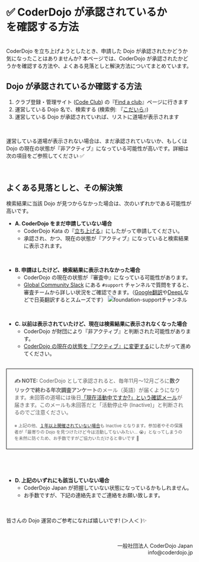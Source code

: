 # ✅ CoderDojo が承認されているか<br>を確認する方法
<br>
CoderDojo を立ち上げようとしたとき、申請した Dojo が承認されたかどうか気になったことはありませんか? 本ページでは、CoderDojo が承認されたかどうかを確認する方法や、よくある見落としと解決方法についてまとめています。

## Dojo が承認されているか確認する方法

1. クラブ登録・管理サイト (<a href='https://codeclub.org/en/coderdojo-community'>Code Club</a>) の『[Find a club](https://codeclub.org/find)』ページに行きます
2. 運営している Dojo 名で、検索する (検索例: 『[こだいら](https://codeclub.org/find?search=こだいら)』)
3. 運営している Dojo が承認されていれば、リストに道場が表示されます

<br>

運営している道場が表示されない場合は、まだ承認されていないか、もしくは Dojo の現在の状態が『非アクティブ』になっている可能性が高いです。詳細は次の項目をご参照してください ✅

<br>


## よくある見落としと、その解決策

検索結果に当該 Dojo が見つからなかった場合は、次のいずれかである可能性が高いです。

- **A. CoderDojo をまだ申請していない場合**
  - CoderDojo Kata の『[立ち上げる](/kata#startup)』にしたがって申請してください。
  - 承認され、かつ、現在の状態が『アクティブ』になっていると検索結果に表示されます。

<br>

- **B. 申請はしたけど、検索結果に表示されなかった場合**
  - CoderDojo の現在の状態が『審査中』になっている可能性があります。
  - [Global Community Slack](https://coderdojo.jp/kata#global-community-slack) にある `#support` チャンネルで質問をすると、審査チームから詳しい状況をご確認できます。（[Google翻訳](https://translate.google.co.jp/?hl=ja&sl=ja&tl=en&op=translate)や[DeepL](https://www.deepl.com/ja/translator)などで日英翻訳するとスムーズです）
    ![foundation-supportチャンネル](https://i.gyazo.com/0931ccad2aacd0ad72e20d42913ad648.png)

<br>

- **C. 以前は表示されていたけど、現在は検索結果に表示されなくなった場合**
  - CoderDojo が財団により『非アクティブ』と判断された可能性があります。
  - [CoderDojo の現在の状態を『アクティブ』に変更する](/docs/how-to-change-dojo-status)にしたがって進めてください。

<br>

<blockquote style='border: 1px solid black; padding: .5em 1.5em; margin: 0em 0em 3em'>
  <p><strong>✍️ NOTE:</strong> CoderDojo として承認されると、毎年11月〜12月ごろに<b>数クリックで終わる年次調査アンケート</b>のメール（英語）が届くようになります。未回答の道場には後日<a href="https://www.facebook.com/groups/coderdojo.jp/permalink/2018794594900596/" target='_blank'>「現在活動中ですか?」という確認メール</a>が届きます。このメールも未回答だと「活動停止中 (Inactive)」と判断されるのでご注意ください。<br>
    <br>
    <small>※
      上記の他、<a href='/signup#terms-of-use:~:text=%EF%BC%91%E5%B9%B4%E4%BB%A5%E4%B8%8A%E9%96%8B%E5%82%AC%E3%81%95%E3%82%8C%E3%81%A6%E3%81%84%E3%81%AA%E3%81%84'>１年以上開催されていない場合</a>も Inactive となります。参加者やその保護者が「最寄りの Dojo を見つけたけど今は活動してないみたい... 😭」となってしまうのを未然に防ぐため、お手数ですがご協力いただけると幸いです 🙇
    </small>
  </p>
</blockquote>

<br>

- **D. 上記のいずれにも該当していない場合**
  - CoderDojo Japan が把握していない状態になっているかもしれません。
  - お手数ですが、下記の連絡先までご連絡をお願い致します。

　

皆さんの Dojo 運営のご参考になれば嬉しいです! (＞人＜ )✨

　

<div align="right">
一般社団法人 CoderDojo Japan<br>
info@coderdojo.jp
</div>




